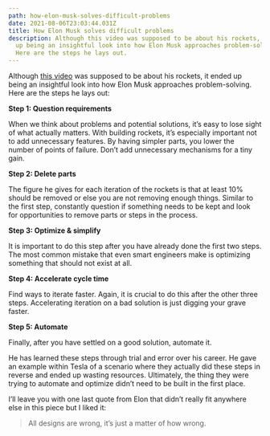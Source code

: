 ```yaml
---
path: how-elon-musk-solves-difficult-problems
date: 2021-08-06T23:03:44.031Z
title: How Elon Musk solves difficult problems
description: Although this video was supposed to be about his rockets, it ended
  up being an insightful look into how Elon Musk approaches problem-solving.
  Here are the steps he lays out.
---
```

Although [this video](https://www.youtube.com/watch?v=t705r8ICkRw) was supposed to be about his rockets, it ended up being an insightful look into how Elon Musk approaches problem-solving. Here are the steps he lays out:

**Step 1: Question requirements**

When we think about problems and potential solutions, it’s easy to lose sight of what actually matters. With building rockets, it’s especially important not to add unnecessary features. By having simpler parts, you lower the number of points of failure. Don’t add unnecessary mechanisms for a tiny gain.

**Step 2: Delete parts**

The figure he gives for each iteration of the rockets is that at least 10% should be removed or else you are not removing enough things. Similar to the first step, constantly question if something needs to be kept and look for opportunities to remove parts or steps in the process.

**Step 3: Optimize & simplify**

It is important to do this step after you have already done the first two steps. The most common mistake that even smart engineers make is optimizing something that should not exist at all.

**Step 4: Accelerate cycle time**

Find ways to iterate faster. Again, it is crucial to do this after the other three steps. Accelerating iteration on a bad solution is just digging your grave faster.

**Step 5: Automate**

Finally, after you have settled on a good solution, automate it.

He has learned these steps through trial and error over his career. He gave an example within Tesla of a scenario where they actually did these steps in reverse and ended up wasting resources. Ultimately, the thing they were trying to automate and optimize didn’t need to be built in the first place.

I’ll leave you with one last quote from Elon that didn’t really fit anywhere else in this piece but I liked it:

> All designs are wrong, it’s just a matter of how wrong.